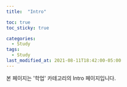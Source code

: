 ```yaml
---
title:  "Intro"

toc: true
toc_sticky: true

categories:
  - Study
tags:
  - Study
last_modified_at: 2021-08-11T18:42:00-05:00
---
```


본 페이지는 '학업' 카테고리의 Intro 페이지입니다.
